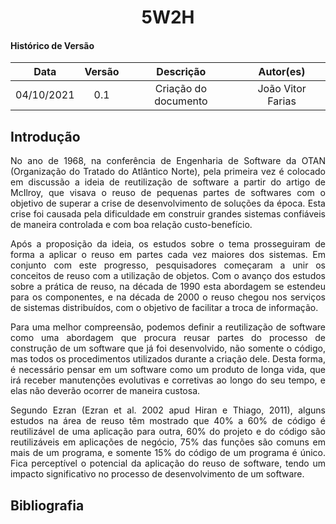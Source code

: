 # <center> 5W2H

#### Histórico de Versão
|    Data    | Versão | Descrição            | Autor(es)       |
| :--------: | :----: | :------------------: | :-------------: |
| 04/10/2021 |  0.1  | Criação do documento | João Vitor Farias |

<div align="justify">

## Introdução
No ano de 1968, na conferência de Engenharia de Software da OTAN (Organização do Tratado do Atlântico Norte), pela primeira vez é colocado em discussão a ideia de reutilização de software a partir do artigo de McIlroy, que visava o reuso de pequenas partes de softwares com o objetivo de superar a crise de desenvolvimento de soluções da época. Esta crise foi causada pela dificuldade em construir grandes sistemas confiáveis de maneira controlada e com boa relação custo-benefício.

Após a proposição da ideia, os estudos sobre o tema prosseguiram de forma a aplicar o reuso em partes cada vez maiores dos sistemas. Em conjunto com este progresso, pesquisadores começaram a unir os conceitos de reuso com a utilização de objetos. Com o avanço dos estudos sobre a prática de reuso, na década de 1990 esta abordagem se estendeu para os componentes, e na década de 2000 o reuso chegou nos serviços de sistemas distribuídos, com o objetivo de facilitar a troca de informação.  

Para uma melhor compreensão, podemos definir a reutilização de software como uma abordagem que procura reusar partes do processo de construção de um software que já foi desenvolvido, não somente o código, mas todos os procedimentos utilizados durante a criação dele. Desta forma, é necessário pensar em um software como um produto de longa vida, que irá receber manutenções evolutivas e corretivas ao longo do seu tempo, e elas não deverão ocorrer de maneira custosa.

Segundo Ezran (Ezran et al. 2002 apud Hiran e Thiago, 2011), alguns estudos na área de reuso têm mostrado que 40% a 60% de código é reutilizável de uma aplicação para outra, 60% do projeto e do código são reutilizáveis em aplicações de negócio, 75% das funções são comuns em mais de um programa, e somente 15% do código de um programa é único. Fica perceptível o potencial da aplicação do reuso de software, tendo um impacto significativo no processo de desenvolvimento de um software.



## Bibliografia


</div>